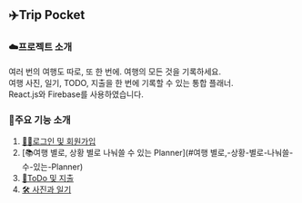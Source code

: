 ## ✈️Trip Pocket 

### ☁️프로젝트 소개 
여러 번의 여행도 따로, 또 한 번에. 여행의 모든 것을 기록하세요.     
여행 사진, 일기, TODO, 지출을 한 번에 기록할 수 있는 통합 플래너.   
React.js와 Firebase를 사용하였습니다.

### 🩷주요 기능 소개
1. [🧑‍💻로그인 및 회원가입 ](#로그인-및-회원가입)
2. [📚여행 별로, 상황 별로 나눠쓸 수 있는 Planner](#여행 별로,-상황-별로-나눠쓸-수-있는-Planner)
3. [💸ToDo 및 지출](#ToDo-및-지출)
4. [🛠 사진과 일기](#사진과-일기)
